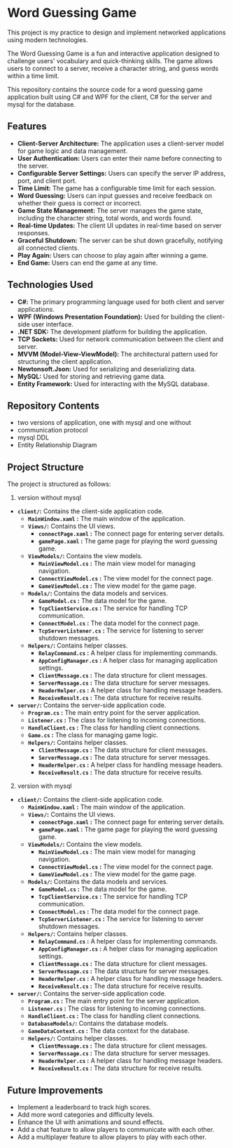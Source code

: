 # Word Guessing Game 

This project is my practice to design and implement networked applications using modern technologies.

The Word Guessing Game is a fun and interactive application designed to challenge users' vocabulary and quick-thinking skills. The game allows users to connect to a server, receive a character string, and guess words within a time limit.

This repository contains the source code for a word guessing game application built using C# and WPF for the client, C# for the server and mysql for the database. 


## Features

- **Client-Server Architecture:** The application uses a client-server model for game logic and data management.
- **User Authentication:** Users can enter their name before connecting to the server.
- **Configurable Server Settings:** Users can specify the server IP address, port, and client port.
- **Time Limit:** The game has a configurable time limit for each session.
- **Word Guessing:** Users can input guesses and receive feedback on whether their guess is correct or incorrect.
- **Game State Management:** The server manages the game state, including the character string, total words, and words found.
- **Real-time Updates:** The client UI updates in real-time based on server responses.
- **Graceful Shutdown:** The server can be shut down gracefully, notifying all connected clients.
- **Play Again:** Users can choose to play again after winning a game.
- **End Game:** Users can end the game at any time.

## Technologies Used

- **C#:** The primary programming language used for both client and server applications.
- **WPF (Windows Presentation Foundation):** Used for building the client-side user interface.
- **.NET SDK:** The development platform for building the application.
- **TCP Sockets:** Used for network communication between the client and server.
- **MVVM (Model-View-ViewModel):** The architectural pattern used for structuring the client application.
- **Newtonsoft.Json:** Used for serializing and deserializing data.
- **MySQL:** Used for storing and retrieving game data.
- **Entity Framework:** Used for interacting with the MySQL database.

## Repository Contents
- two versions of application, one with mysql and one without
- communication protocol
- mysql DDL
- Entity Relationship Diagram


## Project Structure

The project is structured as follows:

1. version without mysql
- **`client/`:** Contains the client-side application code.
    - **`MainWindow.xaml` :** The main window of the application.
    - **`Views/`:** Contains the UI views.
        - **`connectPage.xaml` :** The connect page for entering server details.
        - **`gamePage.xaml` :** The game page for playing the word guessing game.
    - **`ViewModels/`:** Contains the view models.
        - **`MainViewModel.cs` :** The main view model for managing navigation.
        - **`ConnectViewModel.cs` :** The view model for the connect page.
        - **`GameViewModel.cs` :** The view model for the game page.
    - **`Models/`:** Contains the data models and services.
        - **`GameModel.cs` :** The data model for the game.
        - **`TcpClientService.cs` :** The service for handling TCP communication.
        - **`ConnectModel.cs` :** The data model for the connect page.
        - **`TcpServerListener.cs` :** The service for listening to server shutdown messages.
    - **`Helpers/`:** Contains helper classes.
        - **`RelayCommand.cs` :** A helper class for implementing commands.
        - **`AppConfigManager.cs` :** A helper class for managing application settings.
        - **`ClientMessage.cs` :** The data structure for client messages.
        - **`ServerMessage.cs` :** The data structure for server messages.
        - **`HeaderHelper.cs` :** A helper class for handling message headers.
        - **`ReceiveResult.cs` :** The data structure for receive results.
- **`server/`:** Contains the server-side application code.
    - **`Program.cs` :** The main entry point for the server application.
    - **`Listener.cs` :** The class for listening to incoming connections.
    - **`HandleClient.cs` :** The class for handling client connections.
    - **`Game.cs` :** The class for managing game logic.
    - **`Helpers/`:** Contains helper classes.
        - **`ClientMessage.cs` :** The data structure for client messages.
        - **`ServerMessage.cs` :** The data structure for server messages.
        - **`HeaderHelper.cs` :** A helper class for handling message headers.
        - **`ReceiveResult.cs` :** The data structure for receive results.

2. version with mysql
- **`client/`:** Contains the client-side application code.
    - **`MainWindow.xaml` :** The main window of the application.
    - **`Views/`:** Contains the UI views.
        - **`connectPage.xaml` :** The connect page for entering server details.
        - **`gamePage.xaml` :** The game page for playing the word guessing game.
    - **`ViewModels/`:** Contains the view models.
        - **`MainViewModel.cs` :** The main view model for managing navigation.
        - **`ConnectViewModel.cs` :** The view model for the connect page.
        - **`GameViewModel.cs` :** The view model for the game page.
    - **`Models/`:** Contains the data models and services.
        - **`GameModel.cs` :** The data model for the game.
        - **`TcpClientService.cs` :** The service for handling TCP communication.
        - **`ConnectModel.cs` :** The data model for the connect page.
        - **`TcpServerListener.cs` :** The service for listening to server shutdown messages.
    - **`Helpers/`:** Contains helper classes.
        - **`RelayCommand.cs` :** A helper class for implementing commands.
        - **`AppConfigManager.cs` :** A helper class for managing application settings.
        - **`ClientMessage.cs` :** The data structure for client messages.
        - **`ServerMessage.cs` :** The data structure for server messages.
        - **`HeaderHelper.cs` :** A helper class for handling message headers.
        - **`ReceiveResult.cs` :** The data structure for receive results.
- **`server/`:** Contains the server-side application code.
    - **`Program.cs` :** The main entry point for the server application.
    - **`Listener.cs` :** The class for listening to incoming connections.
    - **`HandleClient.cs` :** The class for handling client connections.
    - **`DatabaseModels/`:** Contains the database models.
    - **`GameDataContext.cs` :** The data context for the database.
    - **`Helpers/`:** Contains helper classes.
        - **`ClientMessage.cs` :** The data structure for client messages.
        - **`ServerMessage.cs` :** The data structure for server messages.
        - **`HeaderHelper.cs` :** A helper class for handling message headers.
        - **`ReceiveResult.cs` :** The data structure for receive results.
        
       

## Future Improvements

- Implement a leaderboard to track high scores.
- Add more word categories and difficulty levels.
- Enhance the UI with animations and sound effects.
- Add a chat feature to allow players to communicate with each other.
- Add a multiplayer feature to allow players to play with each other.

